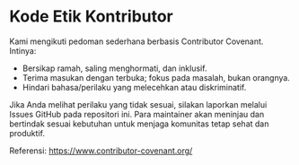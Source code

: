 # Kode Etik Kontributor

Kami mengikuti pedoman sederhana berbasis Contributor Covenant. Intinya:

- Bersikap ramah, saling menghormati, dan inklusif.
- Terima masukan dengan terbuka; fokus pada masalah, bukan orangnya.
- Hindari bahasa/perilaku yang melecehkan atau diskriminatif.

Jika Anda melihat perilaku yang tidak sesuai, silakan laporkan melalui Issues GitHub pada repositori ini. Para maintainer akan meninjau dan bertindak sesuai kebutuhan untuk menjaga komunitas tetap sehat dan produktif.

Referensi: https://www.contributor-covenant.org/

